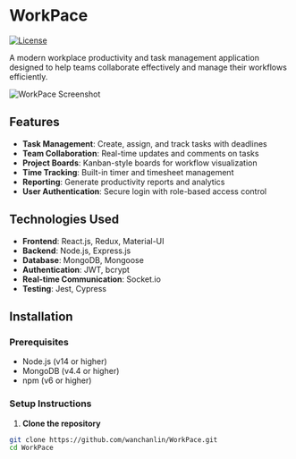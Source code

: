 # WorkPace

[![License](https://img.shields.io/badge/License-MIT-blue.svg)](https://opensource.org/licenses/MIT)

A modern workplace productivity and task management application designed to help teams collaborate effectively and manage their workflows efficiently.

![WorkPace Screenshot](./screenshot.png) <!-- Add actual screenshot path -->

## Features

- **Task Management**: Create, assign, and track tasks with deadlines
- **Team Collaboration**: Real-time updates and comments on tasks
- **Project Boards**: Kanban-style boards for workflow visualization
- **Time Tracking**: Built-in timer and timesheet management
- **Reporting**: Generate productivity reports and analytics
- **User Authentication**: Secure login with role-based access control

## Technologies Used

- **Frontend**: React.js, Redux, Material-UI
- **Backend**: Node.js, Express.js
- **Database**: MongoDB, Mongoose
- **Authentication**: JWT, bcrypt
- **Real-time Communication**: Socket.io
- **Testing**: Jest, Cypress

## Installation

### Prerequisites
- Node.js (v14 or higher)
- MongoDB (v4.4 or higher)
- npm (v6 or higher)

### Setup Instructions

1. **Clone the repository**
```bash
git clone https://github.com/wanchanlin/WorkPace.git
cd WorkPace